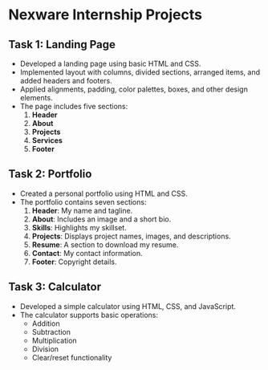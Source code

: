 # Nexware Internship Projects

## Task 1: Landing Page
- Developed a landing page using basic HTML and CSS.
- Implemented layout with columns, divided sections, arranged items, and added headers and footers.
- Applied alignments, padding, color palettes, boxes, and other design elements.
- The page includes five sections:
  1. **Header** 
  2. **About**
  3. **Projects**
  4. **Services**
  5. **Footer**

## Task 2: Portfolio
- Created a personal portfolio using HTML and CSS.
- The portfolio contains seven sections:
  1. **Header**: My name and tagline.
  2. **About**: Includes an image and a short bio.
  3. **Skills**: Highlights my skillset.
  4. **Projects**: Displays project names, images, and descriptions.
  5. **Resume**: A section to download my resume.
  6. **Contact**: My contact information.
  7. **Footer**: Copyright details.

## Task 3: Calculator
- Developed a simple calculator using HTML, CSS, and JavaScript.
- The calculator supports basic operations:
  - Addition
  - Subtraction
  - Multiplication
  - Division
  - Clear/reset functionality
